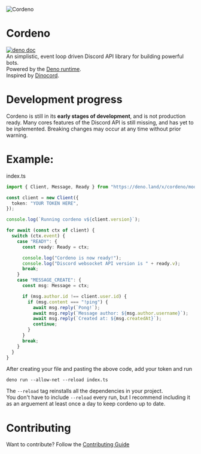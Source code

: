 ![Cordeno](https://raw.githubusercontent.com/cordeno/cordeno/master/assets/cordeno-200.gif)
# Cordeno
[![deno doc](https://img.shields.io/badge/deno-docs-blue?style=flat)](https://doc.deno.land/https/deno.land/x/cordeno/mod.ts)<br/>
An simplistic, event loop driven Discord API library for building powerful bots.
<br/>
Powered by the [Deno runtime](https://deno.land/).
<br/>
Inspired by [Dinocord](https://github.com/sunsetkookaburra/dinocord).

# Development progress
Cordeno is still in its **early stages of development**, and is not production ready. Many cores features of the Discord API is still missing, and has yet to be inplemented.
Breaking changes may occur at any time without prior warning.

# Example:
index.ts
```ts
import { Client, Message, Ready } from "https://deno.land/x/cordeno/mod.ts";

const client = new Client({
  token: "YOUR TOKEN HERE",
});

console.log(`Running cordeno v${client.version}`);

for await (const ctx of client) {
  switch (ctx.event) {
    case "READY": {
      const ready: Ready = ctx;

      console.log("Cordeno is now ready!");
      console.log("Discord websocket API version is " + ready.v);
      break;
    }
    case "MESSAGE_CREATE": {
      const msg: Message = ctx;

      if (msg.author.id !== client.user.id) {
        if (msg.content === "!ping") {
          await msg.reply(`Pong!`);
          await msg.reply(`Message author: ${msg.author.username}`);
          await msg.reply(`Created at: ${msg.createdAt}`);
          continue;
        }
      }
      break;
    }
  }
}
```
After creating your file and pasting the above code, add your token and run
```shell
deno run --allow-net --reload index.ts
```
The `--reload` tag reinstalls all the dependencies in your project.
<br/>
You don't have to include `--reload` every run, but I recommend including it as an arguement at least once a day to keep cordeno up to date.

# Contributing
Want to contribute? Follow the [Contributing Guide](https://github.com/cordeno/cordeno/blob/master/CONTRIBUTING.md)
